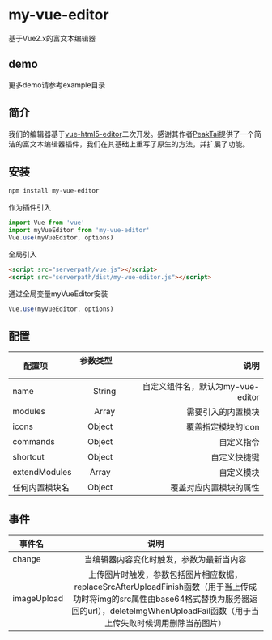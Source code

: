 # my-vue-editor
基于Vue2.x的富文本编辑器
## demo
更多demo请参考example目录
## 简介
我们的编辑器基于<a href="https://github.com/PeakTai/vue-html5-editor">vue-html5-editor</a>二次开发。感谢其作者<a href="https://github.com/PeakTai">PeakTai</a>提供了一个简洁的富文本编辑器插件，我们在其基础上重写了原生的方法，并扩展了功能。
## 安装
```javascript
npm install my-vue-editor
``` 
作为插件引入
```javascript
import Vue from 'vue'
import myVueEditor from 'my-vue-editor'
Vue.use(myVueEditor, options)
``` 
全局引入
```html
<script src="serverpath/vue.js"></script>
<script src="serverpath/dist/my-vue-editor.js"></script>
``` 
通过全局变量myVueEditor安装
 ```javascript
 Vue.use(myVueEditor, options)
 ```
## 配置
 
| 配置项        | 参数类型           | 说明  | 
| ------------- |:-------------:| -----:|
| name      | String | 自定义组件名，默认为my-vue-editor | 
| modules      | Array | 需要引入的内置模块 | 
| icons    | Object      | 覆盖指定模块的Icon |
| commands | Object      | 自定义指令 |
| shortcut | Object      | 自定义快捷键 | 
| extendModules | Array      | 自定义模块 |
| 任何内置模块名 | Object      | 覆盖对应内置模块的属性 |

## 事件
| 事件名        | 说明          |
| ------------- |:-------------:|
| change      | 当编辑器内容变化时触发，参数为最新当内容 |
| imageUpload  | 上传图片时触发，参数包括图片相应数据，replaceSrcAfterUploadFinish函数（用于当上传成功时将img的src属性由base64格式替换为服务器返回的url），deleteImgWhenUploadFail函数（用于当上传失败时候调用删除当前图片）|

